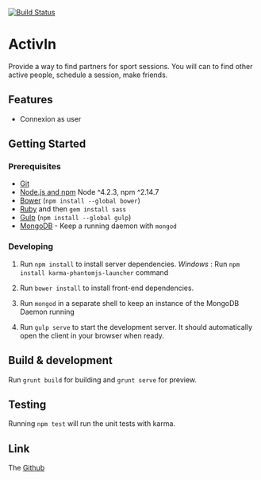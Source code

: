 [![Build Status](https://travis-ci.org/AdrienEtienne/activin.svg?branch=master)](https://travis-ci.org/AdrienEtienne/activin)

# ActivIn

Provide a way to find partners for sport sessions.
You will can to find other active people, schedule a session, make friends.

## Features

 * Connexion as user

## Getting Started

### Prerequisites

- [Git](https://git-scm.com/)
- [Node.js and npm](nodejs.org) Node ^4.2.3, npm ^2.14.7
- [Bower](bower.io) (`npm install --global bower`)
- [Ruby](https://www.ruby-lang.org) and then `gem install sass`
- [Gulp](http://gulpjs.com/) (`npm install --global gulp`)
- [MongoDB](https://www.mongodb.org/) - Keep a running daemon with `mongod`

### Developing

1. Run `npm install` to install server dependencies.
   *Windows* : Run `npm install karma-phantomjs-launcher` command

2. Run `bower install` to install front-end dependencies.

3. Run `mongod` in a separate shell to keep an instance of the MongoDB Daemon running

4. Run `gulp serve` to start the development server. It should automatically open the client in your browser when ready.

## Build & development

Run `grunt build` for building and `grunt serve` for preview.

## Testing

Running `npm test` will run the unit tests with karma.

## Link

The [Github](https://github.com/AdrienEtienne/activin)
